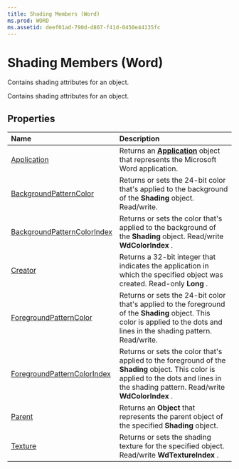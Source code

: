 ```yaml
---
title: Shading Members (Word)
ms.prod: WORD
ms.assetid: deef01ad-790d-d807-f41d-0450e44135fc
---
```



# Shading Members (Word)
Contains shading attributes for an object.

Contains shading attributes for an object.


## Properties



|**Name**|**Description**|
|:-----|:-----|
|[Application](shading-application-property-word.md)|Returns an  **[Application](application-object-word.md)** object that represents the Microsoft Word application.|
|[BackgroundPatternColor](shading-backgroundpatterncolor-property-word.md)|Returns or sets the 24-bit color that's applied to the background of the  **Shading** object. Read/write.|
|[BackgroundPatternColorIndex](shading-backgroundpatterncolorindex-property-word.md)|Returns or sets the color that's applied to the background of the  **Shading** object. Read/write **WdColorIndex** .|
|[Creator](shading-creator-property-word.md)|Returns a 32-bit integer that indicates the application in which the specified object was created. Read-only  **Long** .|
|[ForegroundPatternColor](shading-foregroundpatterncolor-property-word.md)|Returns or sets the 24-bit color that's applied to the foreground of the  **Shading** object. This color is applied to the dots and lines in the shading pattern. Read/write.|
|[ForegroundPatternColorIndex](shading-foregroundpatterncolorindex-property-word.md)|Returns or sets the color that's applied to the foreground of the  **Shading** object. This color is applied to the dots and lines in the shading pattern. Read/write **WdColorIndex** .|
|[Parent](shading-parent-property-word.md)|Returns an  **Object** that represents the parent object of the specified **Shading** object.|
|[Texture](shading-texture-property-word.md)|Returns or sets the shading texture for the specified object. Read/write  **WdTextureIndex** .|

